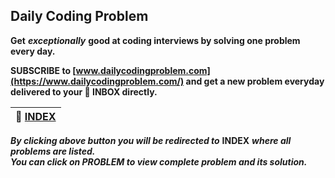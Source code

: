 ## Daily Coding Problem
**Get** ***exceptionally*** **good at coding interviews by solving one problem every day.**

**SUBSCRIBE to [www.dailycodingproblem.com](https://www.dailycodingproblem.com/) and get a new problem everyday delivered to your :envelope_with_arrow: INBOX directly.**


|**:file_folder: [INDEX](https://github.com/theInvincible/Daily-Coding-Problem/blob/master/Collection/INDEX.md)**|
|----------------------------------------------------------------------------------------------------------------|

***By clicking above button you will be redirected to*** **INDEX** ***where all problems are listed.***  
***You can click on PROBLEM to view complete problem and its solution.***
